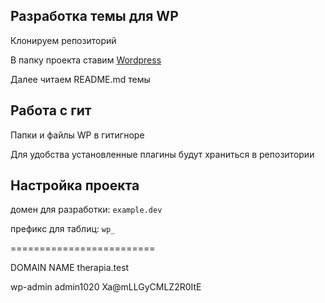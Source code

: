﻿## Разработка темы для WP

Клонируем репозиторий  

В папку проекта ставим [Wordpress](https://wordpress.org/download/)  

Далее читаем README.md темы  

## Работа с гит

Папки и файлы WP в гитигноре  

Для удобства установленные плагины будут храниться в репозитории  

## Настройка проекта

домен для разработки: `example.dev`  

префикс для таблиц: `wp_`  

=========================

DOMAIN NAME therapia.test

wp-admin
admin1020
Xa@mLLGyCMLZ2R0ItE

